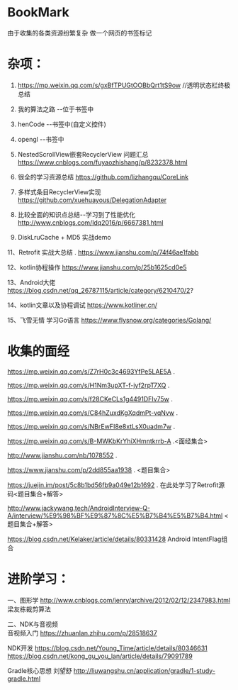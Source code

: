 # BookMark
由于收集的各类资源纷繁复杂 做一个网页的书签标记  

杂项：
====
1. https://mp.weixin.qq.com/s/gxBfTPUGtOOBbQrt1tS9ow     //透明状态栏终极总结
2. 我的算法之路  --位于书签中
3. henCode  --书签中(自定义控件)
4. opengl   --书签中
6. NestedScrollView嵌套RecyclerView 问题汇总
   https://www.cnblogs.com/fuyaozhishang/p/8232378.html  

7. 很全的学习资源总结
   https://github.com/lizhangqu/CoreLink
  
8. 多样式条目RecyclerView实现
   https://github.com/xuehuayous/DelegationAdapter  

9. 比较全面的知识点总结--学习到了性能优化
   http://www.cnblogs.com/ldq2016/p/6667381.html
   
10. DiskLruCache + MD5 实战demo   
 
11、Retrofit 实战大总结 . https://www.jianshu.com/p/74f46ae1fabb

12、kotlin协程操作   https://www.jianshu.com/p/25b1625cd0e5

13、Android大佬 https://blog.csdn.net/qq_26787115/article/category/6210470/2?

14、kotlin文章以及协程调试 https://www.kotliner.cn/

15、飞雪无情  学习Go语言  https://www.flysnow.org/categories/Golang/


收集的面经
====
   https://mp.weixin.qq.com/s/Z7rH0c3c4693YfPe5LAE5A . 

   https://mp.weixin.qq.com/s/H1Nm3upXT-f-jyf2rpT7XQ . 

   https://mp.weixin.qq.com/s/f28CKeCLs1g4491DFIv75w . 
   
   https://mp.weixin.qq.com/s/C84hZuxdKgXqdmPt-vqNvw . 
   
   https://mp.weixin.qq.com/s/NBrEwFI8e8xtLsX0uadm7w . 
   
   https://mp.weixin.qq.com/s/B-MWKbKrYhiXHmntkrrb-A .<面经集合>
   
   http://www.jianshu.com/nb/1078552  .
      
   https://www.jianshu.com/p/2dd855aa1938 . <题目集合>
   
   https://juejin.im/post/5c8b1bd56fb9a049e12b1692  . 在此处学习了Retrofit源码<题目集合+解答> 
   
   http://www.jackywang.tech/AndroidInterview-Q-A/interview/%E9%98%BF%E9%87%8C%E5%B7%B4%E5%B7%B4.html <题目集合+解答>
   
   https://blog.csdn.net/Kelaker/article/details/80331428   Android IntentFlag组合
   
             
进阶学习：
======
一、图形学
   http://www.cnblogs.com/jenry/archive/2012/02/12/2347983.html 梁友栋裁剪算法
   
二、NDK与音视频   
音视频入门  https://zhuanlan.zhihu.com/p/28518637

NDK开发     https://blog.csdn.net/Young_Time/article/details/80346631
           https://blog.csdn.net/kong_gu_you_lan/article/details/79091789
           
Gradle核心思想 刘望舒 http://liuwangshu.cn/application/gradle/1-study-gradle.html             
